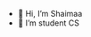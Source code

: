 - 👋 Hi, I’m Shaimaa
- 👀 I’m student CS


<!---
Shaimaa12319/Shaimaa12319 is a ✨ special ✨ repository because its `README.md` (this file) appears on your GitHub profile.
You can click the Preview link to take a look at your changes.
--->
